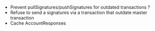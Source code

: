 - Prevent pullSignatures/pushSignatures for outdated transactions ?
- Refuse to send a signatures via a transaction that outdate master transaction
- Cache AccountResponses
